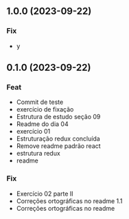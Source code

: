 ## 1.0.0 (2023-09-22)

### Fix

- y

## 0.1.0 (2023-09-22)

### Feat

- Commit de teste
- exercício de fixação
- Estrutura de estudo seção 09
- Readme do dia 04
- exercício 01
- Estruturação redux concluída
- Remove readme padrão react
- estrutura redux
- readme

### Fix

- Exercício 02 parte II
- Correções ortográficas no readme 1.1
- Correções ortográficas no readme
